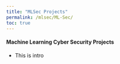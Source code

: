 ```yaml
---
title: "MLSec Projects"
permalink: /mlsec/ML-Sec/
toc: true
---
```




#### Machine Learning Cyber Security Projects
- This is intro
